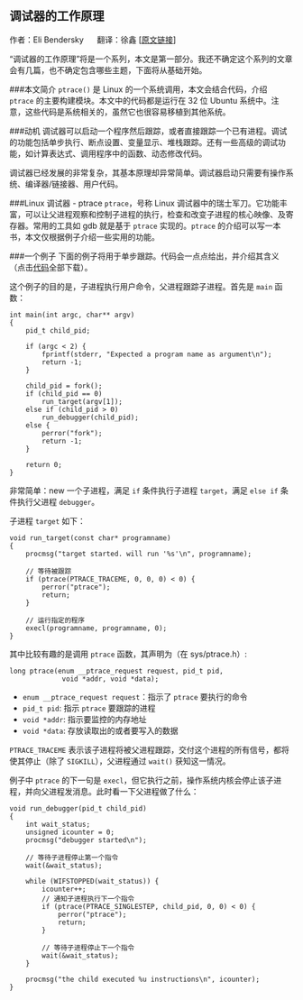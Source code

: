 ## 调试器的工作原理
作者：Eli Bendersky &nbsp;&nbsp;&nbsp;&nbsp; 
翻译：徐鑫 [[原文链接](http://eli.thegreenplace.net/2011/01/23/how-debuggers-work-part-1)]

“调试器的工作原理”将是一个系列，本文是第一部分。我还不确定这个系列的文章会有几篇，也不确定包含哪些主题，下面将从基础开始。

###本文简介
`ptrace()` 是 Linux 的一个系统调用，本文会结合代码，介绍 `ptrace` 的主要构建模块。本文中的代码都是运行在 32 位 Ubuntu 系统中。注意，这些代码是系统相关的，虽然它也很容易移植到其他系统。

###动机
调试器可以启动一个程序然后跟踪，或者直接跟踪一个已有进程。调试的功能包括单步执行、断点设置、变量显示、堆栈跟踪。还有一些高级的调试功能，如计算表达式、调用程序中的函数、动态修改代码。

调试器已经发展的非常复杂，其基本原理却异常简单。调试器启动只需要有操作系统、编译器/链接器、用户代码。

###Linux 调试器 - ptrace
`ptrace`，号称 Linux 调试器中的瑞士军刀。它功能丰富，可以让父进程观察和控制子进程的执行，检查和改变子进程的核心映像、及寄存器。常用的工具如 gdb 就是基于 `ptrace` 实现的。`ptrace` 的介绍可以写一本书，本文仅根据例子介绍一些实用的功能。

###一个例子
下面的例子将用于单步跟踪。代码会一点点给出，并介绍其含义（点击[代码]()全部下载）。

这个例子的目的是，子进程执行用户命令，父进程跟踪子进程。首先是 `main` 函数：

	int main(int argc, char** argv)
	{
    	pid_t child_pid;

    	if (argc < 2) {
        	fprintf(stderr, "Expected a program name as argument\n");
        	return -1;
    	}

    	child_pid = fork();
    	if (child_pid == 0)
        	run_target(argv[1]);
    	else if (child_pid > 0)
        	run_debugger(child_pid);
    	else {
        	perror("fork");
        	return -1;
    	}

    	return 0;
	}

非常简单：new 一个子进程，满足 `if` 条件执行子进程 `target`，满足 `else if` 条件执行父进程 `debugger`。

子进程 `target` 如下：

	void run_target(const char* programname)
	{
		procmsg("target started. will run '%s'\n", programname);

		// 等待被跟踪
		if (ptrace(PTRACE_TRACEME, 0, 0, 0) < 0) {
			perror("ptrace");
			return;
		}
	
		// 运行指定的程序
		execl(programname, programname, 0);
	}

其中比较有趣的是调用 `ptrace` 函数，其声明为（在 sys/ptrace.h）:

	long ptrace(enum __ptrace_request request, pid_t pid,
                 void *addr, void *data);
               

* `enum __ptrace_request request`：指示了 `ptrace` 要执行的命令
* `pid_t pid`: 指示 `ptrace` 要跟踪的进程
* `void *addr`: 指示要监控的内存地址
* `void *data`: 存放读取出的或者要写入的数据

`PTRACE_TRACEME` 表示该子进程将被父进程跟踪，交付这个进程的所有信号，都将使其停止（除了 `SIGKILL`），父进程通过 `wait()` 获知这一情况。

例子中 `ptrace` 的下一句是 `execl`，但它执行之前，操作系统内核会停止该子进程，并向父进程发消息。此时看一下父进程做了什么：

	void run_debugger(pid_t child_pid)
	{
    	int wait_status;
    	unsigned icounter = 0;
    	procmsg("debugger started\n");

	    // 等待子进程停止第一个指令
	    wait(&wait_status);

	    while (WIFSTOPPED(wait_status)) {
	        icounter++;
	        // 通知子进程执行下一个指令
	        if (ptrace(PTRACE_SINGLESTEP, child_pid, 0, 0) < 0) {
	            perror("ptrace");
	            return;
	        }

	        // 等待子进程停止下一个指令
	        wait(&wait_status);
	    }

	    procmsg("the child executed %u instructions\n", icounter);
	}




